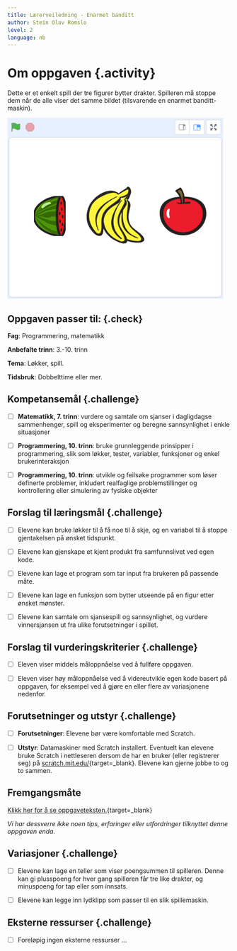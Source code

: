 ```yaml
---
title: Lærerveiledning - Enarmet banditt
author: Stein Olav Romslo
level: 2
language: nb
---
```



# Om oppgaven {.activity}

Dette er et enkelt spill der tre figurer bytter drakter. Spilleren må stoppe dem
når de alle viser det samme bildet (tilsvarende en enarmet banditt-maskin).

![Bilde av to dinosaurer og en banan](enarmet_banditt.png)

## Oppgaven passer til: {.check}

 __Fag__: Programmering, matematikk
 
__Anbefalte trinn__: 3.-10. trinn

__Tema__: Løkker, spill.

__Tidsbruk__: Dobbelttime eller mer.

## Kompetansemål {.challenge}

- [ ]  __Matematikk, 7. trinn__: vurdere og samtale om sjanser i dagligdagse
       sammenhenger, spill og eksperimenter og beregne sannsynlighet i enkle
       situasjoner

- [ ]  __Programmering, 10. trinn__: bruke grunnleggende prinsipper i
       programmering, slik som løkker, tester, variabler, funksjoner og enkel
       brukerinteraksjon

- [ ]  __Programmering, 10. trinn__: utvikle og feilsøke programmer som løser
       definerte problemer, inkludert realfaglige problemstillinger og
       kontrollering eller simulering av fysiske objekter

## Forslag til læringsmål {.challenge}

- [ ] Elevene kan bruke løkker til å få noe til å skje, og en variabel til å
      stoppe gjentakelsen på ønsket tidspunkt.

- [ ] Elevene kan gjenskape et kjent produkt fra samfunnslivet ved egen kode.

- [ ] Elevene kan lage et program som tar input fra brukeren på passende måte.

- [ ] Elevene kan lage en funksjon som bytter utseende på en figur etter ønsket
      mønster.

- [ ] Elevene kan samtale om sjansespill og sannsynlighet, og vurdere
      vinnersjansen ut fra ulike forutsetninger i spillet.

## Forslag til vurderingskriterier {.challenge}

- [ ] Eleven viser middels måloppnåelse ved å fullføre oppgaven.

- [ ] Eleven viser høy måloppnåelse ved å videreutvikle egen kode basert på
      oppgaven, for eksempel ved å gjøre en eller flere av variasjonene
      nedenfor.

## Forutsetninger og utstyr {.challenge}

- [ ]  __Forutsetninger__: Elevene bør være komfortable med Scratch.

- [ ] __Utstyr__: Datamaskiner med Scratch installert. Eventuelt kan elevene
      bruke Scratch i nettleseren dersom de har en bruker (eller registrerer
      seg) på [scratch.mit.edu/](http://scratch.mit.edu/){target=_blank}.
      Elevene kan gjerne jobbe to og to sammen.

## Fremgangsmåte

[Klikk her for å se
oppgaveteksten.](../enarmet_banditt/enarmet_banditt.html){target=_blank}

_Vi har dessverre ikke noen tips, erfaringer eller utfordringer tilknyttet denne
oppgaven enda._

## Variasjoner {.challenge}

- [ ]  Elevene kan lage en teller som viser poengsummen til spilleren. Denne kan
       gi plusspoeng for hver gang spilleren får tre like drakter, og minuspoeng
       for tap eller som innsats.

- [ ]  Elevene kan legge inn lydklipp som passer til en slik spillemaskin.

## Eksterne ressurser {.challenge}

- [ ] Foreløpig ingen eksterne ressurser ...
